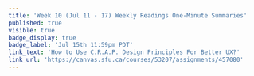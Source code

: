```yaml
---
title: 'Week 10 (Jul 11 - 17) Weekly Readings One-Minute Summaries'
published: true
visible: true
badge_display: true
badge_label: 'Jul 15th 11:59pm PDT'
link_text: 'How to Use C.R.A.P. Design Principles For Better UX?'
link_url: 'https://canvas.sfu.ca/courses/53207/assignments/457080'
---
```


